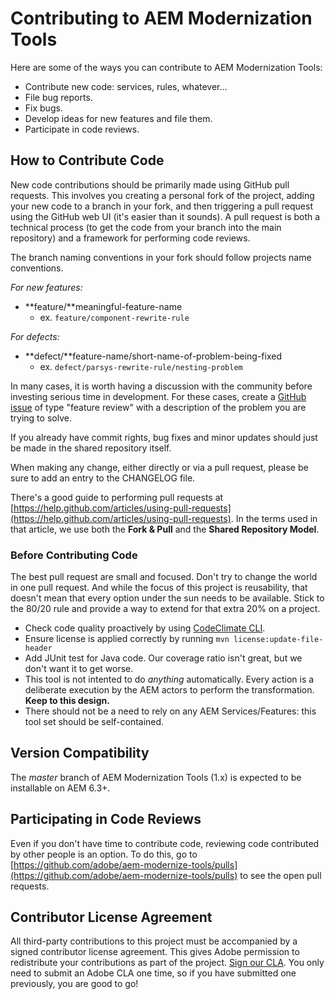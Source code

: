 # Contributing to AEM Modernization Tools

Here are some of the ways you can contribute to AEM Modernization Tools:

* Contribute new code: services, rules, whatever…
* File bug reports.
* Fix bugs.
* Develop ideas for new features and file them.
* Participate in code reviews.

## How to Contribute Code

New code contributions should be primarily made using GitHub pull requests. This involves you creating a personal fork of the project, adding your new code to a branch in your fork, and then triggering a pull request using the GitHub web UI (it's easier than it sounds). A pull request is both a technical process (to get the code from your branch into the main repository) and a framework for performing code reviews.

The branch naming conventions in your fork should follow projects name conventions.

*For new features:*

* **feature/**meaningful-feature-name
  * ex. `feature/component-rewrite-rule`

*For defects:*

* **defect/**feature-name/short-name-of-problem-being-fixed
  * ex. `defect/parsys-rewrite-rule/nesting-problem`


In many cases, it is worth having a discussion with the community before investing serious time in development. For these cases, create a [GitHub issue](https://github.com/adobe/aem-modernize-tools/issues) of type "feature review" with a description of the problem you are trying to solve.

If you already have commit rights, bug fixes and minor updates should just be made in the shared repository itself.

When making any change, either directly or via a pull request, please be sure to add an entry to the CHANGELOG file.

There's a good guide to performing pull requests at [https://help.github.com/articles/using-pull-requests](https://help.github.com/articles/using-pull-requests). In the terms used in that article, we use both the **Fork & Pull** and the **Shared Repository Model**.

### Before Contributing Code

The best pull request are small and focused. Don't try to change the world in one pull request. And while the focus of this project is reusability, that doesn't mean that every option under the sun needs to be available. Stick to the 80/20 rule and provide a way to extend for that extra 20% on a project.

* Check code quality proactively by using [CodeClimate CLI](https://github.com/codeclimate/codeclimate).
* Ensure license is applied correctly by running `mvn license:update-file-header`
* Add JUnit test for Java code. Our coverage ratio isn't great, but we don't want it to get worse.
* This tool is not intented to do *anything* automatically. Every action is a deliberate execution by the AEM actors to perform the transformation. **Keep to this design.**
* There should not be a need to rely on any AEM Services/Features: this tool set should be self-contained.

## Version Compatibility

The _master_ branch of AEM Modernization Tools (1.x) is expected to be installable on AEM 6.3+. 

## Participating in Code Reviews

Even if you don't have time to contribute code, reviewing code contributed by other people is an option. To do this, go to [https://github.com/adobe/aem-modernize-tools/pulls](https://github.com/adobe/aem-modernize-tools/pulls) to see the open pull requests.

## Contributor License Agreement

All third-party contributions to this project must be accompanied by a signed contributor
license agreement. This gives Adobe permission to redistribute your contributions
as part of the project. [Sign our CLA](http://opensource.adobe.com/cla.html). You
only need to submit an Adobe CLA one time, so if you have submitted one previously,
you are good to go!
